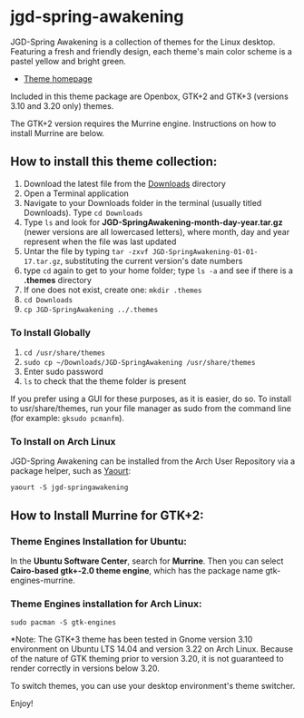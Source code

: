 # jgd-spring-awakening

JGD-Spring Awakening is a collection of themes for the Linux desktop. Featuring a fresh and friendly design, each theme's main color scheme is a pastel yellow and bright green.

* [Theme homepage](http://www.jasong-designs.com/2016/08/12/jgd-spring-awakening-gtk/)

Included in this theme package are Openbox, GTK+2 and GTK+3 (versions 3.10 and 3.20 only) themes.

The GTK+2 version requires the Murrine engine. Instructions on how to install Murrine are below.

## How to install this theme collection:

1. Download the latest file from the [Downloads](https://github.com/jgpws/jgd-spring-awakening/blob/master/downloads/) directory
2. Open a Terminal application
3. Navigate to your Downloads folder in the terminal (usually titled Downloads). Type `cd Downloads`
4. Type `ls` and look for **JGD-SpringAwakening-month-day-year.tar.gz** (newer versions are all lowercased letters), where month, day and year represent when the file was last updated
5. Untar the file by typing `tar -zxvf JGD-SpringAwakening-01-01-17.tar.gz`, substituting the current version's date numbers
6. type `cd` again to get to your home folder; type `ls -a` and see if there is a **.themes** directory
7. If one does not exist, create one: `mkdir .themes`
8. `cd Downloads`
9. `cp JGD-SpringAwakening ../.themes`

### To Install Globally

1. `cd /usr/share/themes`
2. `sudo cp ~/Downloads/JGD-SpringAwakening /usr/share/themes`
3. Enter sudo password
4. `ls` to check that the theme folder is present

If you prefer using a GUI for these purposes, as it is easier, do so. To install to usr/share/themes, run your file manager as sudo from the command line (for example: `gksudo pcmanfm`).

### To Install on Arch Linux

JGD-Spring Awakening can be installed from the Arch User Repository via a package helper, such as [Yaourt](https://archlinux.fr/yaourt-en):

```yaourt -S jgd-springawakening```

## How to Install Murrine for GTK+2:

### Theme Engines Installation for Ubuntu:

In the **Ubuntu Software Center**, search for **Murrine**. Then you can select **Cairo-based gtk+-2.0 theme engine**, which has the package name gtk-engines-murrine.

### Theme Engines installation for Arch Linux:

```sudo pacman -S gtk-engines```

*Note: The GTK+3 theme has been tested in Gnome version 3.10 environment on Ubuntu LTS 14.04 and version 3.22 on Arch Linux. Because of the nature of GTK theming prior to version 3.20, it is not guaranteed to render correctly in versions below 3.20.

To switch themes, you can use your desktop environment's theme switcher.

Enjoy!

